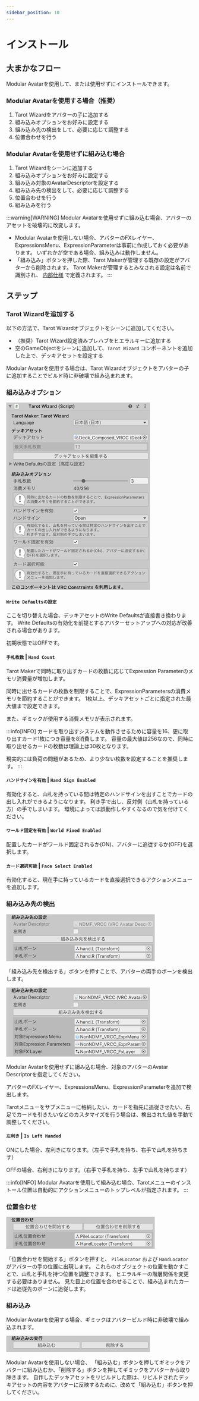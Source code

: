 ```yaml
---
sidebar_position: 10
---
```


# インストール

## 大まかなフロー

Modular Avatarを使用して、または使用せずにインストールできます。

### Modular Avatarを使用する場合（推奨）

1. Tarot Wizardをアバターの子に追加する
2. 組み込みオプションをお好みに設定する
3. 組み込み先の検出をして、必要に応じて調整する
4. 位置合わせを行う

### Modular Avatarを使用せずに組み込む場合

1. Tarot Wizardをシーンに追加する
2. 組み込みオプションをお好みに設定する
3. 組み込み対象のAvatarDescriptorを設定する
4. 組み込み先の検出をして、必要に応じて調整する
5. 位置合わせを行う
6. 組み込みを行う

:::warning[WARNING]
Modular Avatarを使用せずに組み込む場合、アバターのアセットを破壊的に改変します。

* Modular Avatarを使用しない場合、アバターのFXレイヤー、ExpressionsMenu、ExpressionParameterは事前に作成しておく必要があります。
  いずれかが空である場合、組み込みは動作しません。
* 「組み込み」ボタンを押した際、Tarot Makerが管理する既存の設定がアバターから削除されます。
  Tarot Makerが管理するとみなされる設定は名前で識別され、 [内部仕様](4_deck.md) で定義されます。
:::

## ステップ

### Tarot Wizardを追加する

以下の方法で、Tarot Wizardオブジェクトをシーンに追加してください。

- （推奨）Tarot Wizard設定済みプレハブをヒエラルキーに追加する
- 空のGameObjectをシーンに追加して、`Tarot Wizard` コンポーネントを追加した上で、デッキアセットを設定する

Modular Avatarを使用する場合は、Tarot Wizardオブジェクトをアバターの子に追加することでビルド時に非破壊で組み込まれます。

### 組み込みオプション

![Inspector Wizard Setting](img/wizard_setting.png)

#### `Write Defaultsの設定`

ここを切り替えた場合、デッキアセットのWrite Defaultsが直接書き換わります。
Write Defaultsの有効化を前提とするアバターセットアップへの対応が改善される場合があります。

初期状態ではOFFです。

#### `手札枚数` | `Hand Count`

Tarot Makerで同時に取り出すカードの枚数に応じてExpression Parameterのメモリ消費量が増加します。

同時に出せるカードの枚数を制限することで、ExpressionParametersの消費メモリを節約することができます。
1枚以上、デッキアセットごとに指定された最大値まで設定できます。

また、ギミックが使用する消費メモリが表示されます。

:::info[INFO]
カードを取り出すシステムを動作させるために容量を16、更に取り出すカード1枚につき容量を8消費します。
容量の最大値は256なので、同時に取り出せるカードの枚数は理論上は30枚となります。

現実的には負荷の問題があるため、より少ない枚数を設定することを推奨します。
:::

#### `ハンドサインを有効` | `Hand Sign Enabled`

有効化すると、山札を持っている間は特定のハンドサインを出すことでカードの出し入れができるようになります。
利き手で出し、反対側（山札を持っている方）の手でしまいます。
環境によっては誤動作しやすくなるので気を付けてください。

#### `ワールド固定を有効` | `World Fixed Enabled`

配置したカードがワールド固定されるか(ON)、アバターに追従するか(OFF)を選択します。

#### `カード選択可能` | `Face Select Enabled`

有効化すると、現在手に持っているカードを直接選択できるアクションメニューを追加します。

### 組み込み先の検出

![Inspector Wizard Target_NDMF](img/wizard_target_ndmf.png)

「組み込み先を検出する」ボタンを押すことで、アバターの両手のボーンを検出します。

![Inspector Wizard Target_NonNDMF](img/wizard_target_nonndmf.png)

Modular Avatarを使用せずに組み込む場合、対象のアバターのAvatar Descriptorを指定してください。

アバターのFXレイヤー、ExpressionsMenu、ExpressionParameterを追加で検出します。

Tarotメニューをサブメニューに格納したい、カードを指先に追従させたい、右足でカードを引きたいなどのカスタマイズを行う場合は、検出された値を手動で調整してください。

#### `左利き` | `Is Left Handed`

ONにした場合、左利きになります。（左手で手札を持ち、右手で山札を持ちます）

OFFの場合、右利きになります。（右手で手札を持ち、左手で山札を持ちます）

:::info[INFO]
Modular Avatarを使用して組み込む場合、Tarotメニューのインストール位置は自動的にアクションメニューのトップレベルが指定されます。
:::

### 位置合わせ

![Inspector Wizard Locator](img/wizard_locator.png)

「位置合わせを開始する」ボタンを押すと、 `PileLocator` および `HandLocator` がアバターの手の位置に出現します。
これらのオブジェクトの位置を動かすことで、山札と手札を持つ位置を調整できます。
ヒエラルキーの階層関係を変更する必要はありません。
見た目上の位置を合わせることで、組み込まれたカードは追従先のボーンに追従します。

### 組み込み

Modular Avatarを使用する場合、ギミックはアバタービルド時に非破壊で組み込まれます。

![Inspector Wizard Install_NonNDMF](img/wizard_install_nonndmf.png)

Modular Avatarを使用しない場合、 「組み込む」ボタンを押してギミックをアバターに組み込むか、「削除する」ボタンを押してギミックをアバターから取り除きます。
自作したデッキアセットをリビルドした際は、リビルドされたデッキアセットの内容をアバターに反映するために、改めて「組み込む」ボタンを押してください。
